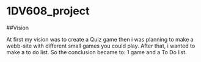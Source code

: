 # 1DV608_project

##Vision

At first my vision was to create a Quiz game then i was planning to make a webb-site with different small games you could play.
After that, i wanted to make a to do list. So the conclusion became to: 1 game and a To Do list.
